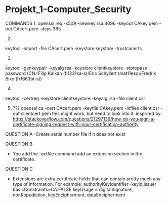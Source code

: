 # Projekt_1-Computer_Security

COMMANDS
1.
openssl req -x509 -newkey rsa:4096 -keyout CAkey.pem -out CAcert.pem -days 365

2.
keytool -import -file CAcert.pem -keystore keystore -trustcacerts

3.
keytool -genkeypair -keyalg rsa -keystore clientkeystore -storepass password
(CN=Filip Kalkan (fi1231ka-s)/Eric Schyllert (mat11esc)/Fredrik Bixo (fr1663bi-s))

4.
keytool -certreq -keystore clientkeystore -keyalg rsa -file client.csr

5. ???
openssl ca -cert CAcert.pem -keyfile CAkey.pem -infiles client.csr -out clientcert.pem
this might work, but need to look into it.
insprired by: https://stackoverflow.com/questions/21297139/how-do-you-sign-a-certificate-signing-request-with-your-certification-authority

QUESTION A
-Create serial number file if it does not exist

QUESTION B
- You add the -extfile command add an extension section in the certificate.

QUESTION C
- Extensions are extra certificate fields that can contain pretty much any type of information.
For example:
authorityKeyIdentifier=keyid,issuer
basicConstraints=CA:FALSE
keyUsage = digitalSignature, nonRepudiation, keyEncipherment, dataEncipherment
